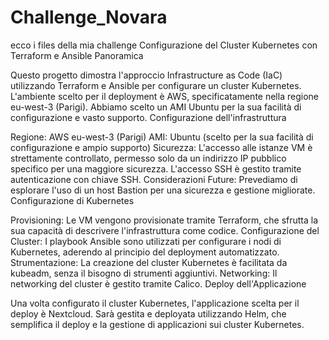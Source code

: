 # Challenge_Novara
ecco i files della mia challenge Configurazione del Cluster Kubernetes con Terraform e Ansible Panoramica

Questo progetto dimostra l'approccio Infrastructure as Code (IaC) utilizzando Terraform e Ansible per configurare un cluster Kubernetes. L'ambiente scelto per il deployment è AWS, specificatamente nella regione eu-west-3 (Parigi). Abbiamo scelto un AMI Ubuntu per la sua facilità di configurazione e vasto supporto. Configurazione dell'infrastruttura

Regione: AWS eu-west-3 (Parigi)
AMI: Ubuntu (scelto per la sua facilità di configurazione e ampio supporto)
Sicurezza: L'accesso alle istanze VM è strettamente controllato, permesso solo da un indirizzo IP pubblico specifico per una maggiore sicurezza. L'accesso SSH è gestito tramite autenticazione con chiave SSH.
Considerazioni Future: Prevediamo di esplorare l'uso di un host Bastion per una sicurezza e gestione migliorate.
Configurazione di Kubernetes

Provisioning: Le VM vengono provisionate tramite Terraform, che sfrutta la sua capacità di descrivere l'infrastruttura come codice.
Configurazione del Cluster: I playbook Ansible sono utilizzati per configurare i nodi di Kubernetes, aderendo al principio del deployment automatizzato.
Strumentazione: La creazione del cluster Kubernetes è facilitata da kubeadm, senza il bisogno di strumenti aggiuntivi.
Networking: Il networking del cluster è gestito tramite Calico.
Deploy dell'Applicazione

Una volta configurato il cluster Kubernetes, l'applicazione scelta per il deploy è Nextcloud. Sarà gestita e deployata utilizzando Helm, che semplifica il deploy e la gestione di applicazioni sui cluster Kubernetes.
